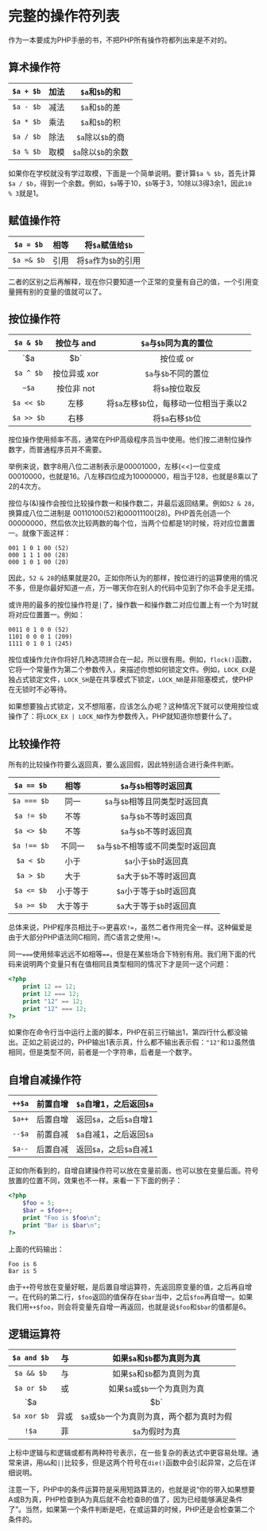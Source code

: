 # 完整的操作符列表

作为一本要成为PHP手册的书，不把PHP所有操作符都列出来是不对的。

## 算术操作符

|`$a + $b`| 加法 | `$a`和`$b`的和 |
|:-:|:-:|:-:|
|`$a - $b`| 减法 | `$a`和`$b`的差 |
|`$a * $b`| 乘法 | `$a`和`$b`的积 |
|`$a / $b`| 除法 | `$a`除以`$b`的商 |
|`$a % $b`| 取模 | `$a`除以`$b`的余数 |

如果你在学校就没有学过取模，下面是一个简单说明。要计算`$a % $b`，首先计算`$a / $b`，得到一个余数。例如，`$a`等于10，`$b`等于3，10除以3得3余1，因此`10 % 3`就是1。

## 赋值操作符

|`$a = $b`| 相等 | 将`$a`赋值给`$b` |
|:-:|:-:|:-:|
|`$a =& $b`| 引用 | 将`$a`作为`$b`的引用 |

二者的区别之后再解释，现在你只要知道一个正常的变量有自己的值，一个引用变量拥有别的变量的值就可以了。

## 按位操作符

|`$a & $b`| 按位与 and | `$a`与`$b`同为真的置位 |
|:-:|:-:|:-:|
|`$a | $b`| 按位或 or | `$a`与`$b`有一个为真的置位 |
|`$a ^ $b`| 按位异或 xor | `$a`与`$b`不同的置位 |
|`~$a`| 按位非 not | 将`$a`按位取反 |
|`$a << $b`| 左移 | 将`$a`左移`$b`位，每移动一位相当于乘以2 |
|`$a >> $b`| 右移 | 将`$a`右移`$b`位 |

按位操作使用频率不高，通常在PHP高级程序员当中使用。他们按二进制位操作数字，而普通程序员并不需要。

举例来说，数字8用八位二进制表示是00001000，左移(<<)一位变成00010000，也就是16。八左移四位成为10000000，相当于128，也就是8乘以了2的4次方。

按位与(&)操作会按位比较操作数一和操作数二，并最后返回结果。例如`52 & 28`，换算成八位二进制是 00110100(52)和00011100(28)。PHP首先创造一个 00000000，然后依次比较两数的每个位，当两个位都是1的时候，将对应位置置一。就像下面这样：

```text
001 1 0 1 00 (52)
000 1 1 1 00 (28)
000 1 0 1 00 (20)
```

因此，`52 & 28`的结果就是20。正如你所认为的那样，按位进行的运算使用的情况不多，但是你最好知道一点，万一哪天你在别人的代码中见到了你不会手足无措。

或许用的最多的按位操作符是`|`了，操作数一和操作数二对应位置上有一个为1时就将对应位置置一。例如：

```text
0011 0 1 0 0 (52)
1101 0 0 0 1 (209)
1111 0 1 0 1 (245)
```

按位或操作允许你将好几种选项拼合在一起，所以很有用。例如，`flock()`函数，它将一个常量作为第二个参数传入，来描述你想如何锁定文件。例如，`LOCK_EX`是独占式锁定文件，`LOCK_SH`是在共享模式下锁定，`LOCK_NB`是非阻塞模式，使PHP在无锁时不必等待。

如果想要独占式锁定，又不想阻塞，应该怎么办呢？这种情况下就可以使用按位或操作了：将`LOCK_EX | LOCK_NB`作为参数传入，PHP就知道你想要什么了。

## 比较操作符

所有的比较操作符要么返回真，要么返回假，因此特别适合进行条件判断。

|`$a == $b`|相等|`$a`与`$b`相等时返回真|
|:-:|:-:|:-:|
|`$a === $b`|同一|`$a`与`$b`相等且同类型时返回真|
|`$a != $b`|不等|`$a`与`$b`不等时返回真|
|`$a <> $b`|不等|`$a`与`$b`不等时返回真|
|`$a !== $b`|不同一|`$a`与`$b`不相等或不同类型时返回真|
|`$a < $b`|小于|`$a`小于`$b`时返回真|
|`$a > $b`|大于|`$a`大于`$b`不等时返回真|
|`$a <= $b`|小于等于|`$a`小于等于`$b`时返回真|
|`$a >= $b`|大于等于|`$a`大于等于`$b`时返回真|

总体来说，PHP程序员相比于`<>`更喜欢`!=`，虽然二者作用完全一样。这种偏爱是由于大部分PHP语法同C相同，而C语言之使用`!=`。

同一`===`使用频率远远不如相等`==`，但是在某些场合下特别有用。我们用下面的代码来说明两个变量只有在值相同且类型相同的情况下才是同一这个问题：

```php
<?php
    print 12 == 12;
    print 12 === 12;
    print "12" == 12;
    print "12" === 12;
?>
```

如果你在命令行当中运行上面的脚本，PHP在前三行输出1，第四行什么都没输出。正如之前说过的，PHP输出1表示真，什么都不输出表示假：`"12"`和`12`虽然值相同，但是类型不同，前者是一个字符串，后者是一个数字。

## 自增自减操作符

|`++$a`|前置自增|`$a`自增1，之后返回`$a`|
|:-:|:-:|:-:|
|`$a++`|后置自增|返回`$a`，之后`$a`自增1|
|`--$a`|前置自减|`$a`自减1，之后返回`$a`|
|`$a--`|后置自减|返回`$a`，之后`$a`自减1|

正如你所看到的，自增自建操作符可以放在变量前面，也可以放在变量后面。符号放置的位置不同，效果也不一样。来看一下下面的例子：

```php
<?php
    $foo = 5;
    $bar = $foo++;
    print "Foo is $foo\n";
    print "Bar is $bar\n";
?>
```

上面的代码输出：

```text
Foo is 6
Bar is 5
```

由于`++`符号放在变量好眠，是后置自增运算符，先返回原变量的值，之后再自增一。在代码的第二行，`$foo`返回的值保存在`$bar`当中，之后`$foo`再自增一。如果我们用`++$foo`，则会将变量先自增一再返回，也就是说`$foo`和`$bar`的值都是6。

## 逻辑运算符

|`$a and $b`|与|如果`$a`和`$b`都为真则为真|
|:-:|:-:|:-:|
|`$a && $b`|与|如果`$a`和`$b`都为真则为真|
|`$a or $b`|或|如果`$a`或`$b`一个为真则为真|
|`$a || $b`|或|如果`$a`或`$b`一个为真则为真|
|`$a xor $b`|异或|`$a`或`$b`一个为真则为真，两个都为真时为假|
|`!$a`|菲|`$a`为假时为真|

上标中逻辑与和逻辑或都有两种符号表示，在一些复杂的表达式中更容易处理。通常来讲，用`&&`和`||`比较多，但是这两个符号在`die()`函数中会引起异常，之后在详细说明。

注意一下，PHP中的条件运算符是采用短路算法的，也就是说“你的带入如果想要A或B为真，PHP检查到A为真后就不会检查B的值了，因为已经能够满足条件了”。当然，如果第一个条件判断是吧，在或运算的时候，PHP还是会检查第二个条件的。
